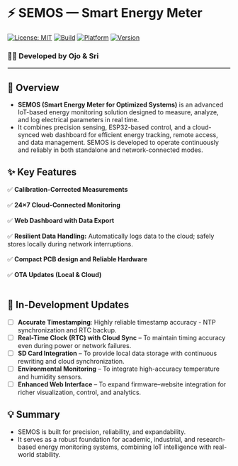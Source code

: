 # ⚡ SEMOS — Smart Energy Meter  
[![License: MIT](https://img.shields.io/badge/License-MIT-green.svg)](LICENSE)
[![Build](https://img.shields.io/badge/Build-Stable-blue.svg)]()
[![Platform](https://img.shields.io/badge/Platform-ESP32-orange.svg)]()
[![Version](https://img.shields.io/badge/Version-2.2-lightgrey.svg)]()

### 👩‍🔬 Developed by **Ojo & Sri**

<hr style="border:0.3px solid #ccc;"/>

## 📘 Overview  

- **SEMOS (Smart Energy Meter for Optimized Systems)** is an advanced IoT-based energy monitoring solution designed to measure, analyze, and log electrical parameters in real time.
- It combines precision sensing, ESP32-based control, and a cloud-synced web dashboard for efficient energy tracking, remote access, and data management. SEMOS is developed to operate continuously and reliably in both standalone and network-connected modes.  

## ✨ Key Features

✅ **Calibration-Corrected Measurements** <br><br>
✅ **24×7 Cloud-Connected Monitoring** <br><br>
✅ **Web Dashboard with Data Export** <br><br>
✅ **Resilient Data Handling:** Automatically logs data to the cloud; safely stores locally during network interruptions. <br><br>
✅ **Compact PCB design and Reliable Hardware** <br><br>
✅ **OTA Updates (Local & Cloud)** <br><br>

## 🧩 In-Development Updates

- [ ] **Accurate Timestamping**: Highly reliable timestamp accuracy - NTP synchronization and RTC backup.  
- [ ] **Real-Time Clock (RTC) with Cloud Sync** – To maintain timing accuracy even during power or network failures.  
- [ ] **SD Card Integration** – To provide local data storage with continuous rewriting and cloud synchronization.  
- [ ] **Environmental Monitoring** – To integrate high-accuracy temperature and humidity sensors.  
- [ ] **Enhanced Web Interface** – To expand firmware–website integration for richer visualization, control, and analytics.

## 💡 Summary  
- SEMOS is built for precision, reliability, and expandability.  
- It serves as a robust foundation for academic, industrial, and research-based energy monitoring systems, combining IoT intelligence with real-world stability.
